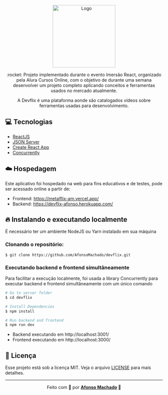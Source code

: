 <p align="center">
   <img src="https://github.com/AfonsoMachado/devflix/blob/master/src/assets/img/Metalflix.png" alt="Logo" width="200"/>   
</p>

<p align="center">:rocket: Projeto implementado durante o evento Imersão React, organizado pela Alura Cursos Online, com o objetivo de durante uma semana desenvolver um projeto completo aplicando conceitos e ferramentas usados no mercado atualmente.</p>

<p align="center">A Devflix é uma plataforma aonde são catalogados vídeos sobre ferramentas usadas para desenvolvimento.</p>

## :computer: Tecnologias
<ul>
  <li><a href="https://reactjs.org/">ReactJS</a></li>
  <li><a href="https://github.com/typicode/json-server">JSON Server</a></li>
  <li><a href="https://github.com/facebook/create-react-app">Create React App</a></li>
  <li><a href="https://github.com/kimmobrunfeldt/concurrently">Concurrently</a></li>
</ul>

## :cloud: Hospedagem

Este aplicativo foi hospedado na web para fins educativos e de testes, pode ser acessado online a partir de:
  - Frontend: https://metalflix-am.vercel.app/
  - Backend: https://devflix-afonso.herokuapp.com/
  
## :fire: Instalando e executando localmente

É necessário ter um ambiente NodeJS ou Yarn instalado em sua máquina

### Clonando o repositório:

```
$ git clone https://github.com/AfonsoMachado/devflix.git
```

### Executando backend e frontend simultâneamente

Para facilitar a execução localmente, foi usada a library Concurrently para executar backend e frontend simultâneamente com um único comando

```bash
# Go to server folder
$ cd devflix

# Install Dependencies
$ npm install

# Run backend and frontend
$ npm run dev
```
  - Backend executando em http://localhost:3001/
  - Frontend executando em http://localhost:3000/
  
## :memo: Licença

Esse projeto está sob a licença MIT. Veja o arquivo [LICENSE](LICENSE) para mais detalhes.
 
 ---

<p align="center">Feito com 💜 por <strong><a href="https://www.linkedin.com/in/AfonsoMachado/">Afonso Machado</a> 🥰 </strong> </p>
